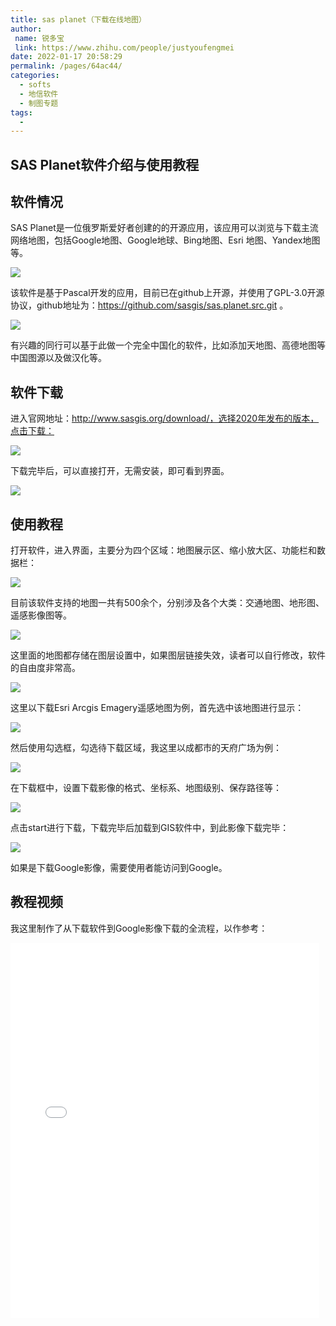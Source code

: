 ```yaml
---
title: sas planet（下载在线地图）
author:
 name: 锐多宝
 link: https://www.zhihu.com/people/justyoufengmei
date: 2022-01-17 20:58:29
permalink: /pages/64ac44/
categories:
  - softs
  - 地信软件
  - 制图专题
tags:
  - 
---
```

## SAS Planet软件介绍与使用教程

## 软件情况

SAS Planet是一位俄罗斯爱好者创建的的开源应用，该应用可以浏览与下载主流网络地图，包括Google地图、Google地球、Bing地图、Esri 地图、Yandex地图等。

![](http://pics.landcover100.com/pics//image/202201171649487.png)

该软件是基于Pascal开发的应用，目前已在github上开源，并使用了GPL-3.0开源协议，github地址为：https://github.com/sasgis/sas.planet.src.git 。

![](http://pics.landcover100.com/pics//image/202201171654026.png)

有兴趣的同行可以基于此做一个完全中国化的软件，比如添加天地图、高德地图等中国图源以及做汉化等。

## 软件下载

进入官网地址：http://www.sasgis.org/download/，选择2020年发布的版本，点击下载：

![](http://pics.landcover100.com/pics//image/202201171756508.png)

下载完毕后，可以直接打开，无需安装，即可看到界面。

![](http://pics.landcover100.com/pics//image/202201171757899.png)



## 使用教程

打开软件，进入界面，主要分为四个区域：地图展示区、缩小放大区、功能栏和数据栏：

![](http://pics.landcover100.com/pics//image/202201171810657.png)

目前该软件支持的地图一共有500余个，分别涉及各个大类：交通地图、地形图、遥感影像图等。

![](http://pics.landcover100.com/pics//image/202201171748031.png)

这里面的地图都存储在图层设置中，如果图层链接失效，读者可以自行修改，软件的自由度非常高。

![](http://pics.landcover100.com/pics//image/202201171751216.png)

这里以下载Esri Arcgis Emagery遥感地图为例，首先选中该地图进行显示：

![](http://pics.landcover100.com/pics//image/202201171813354.png)

然后使用勾选框，勾选待下载区域，我这里以成都市的天府广场为例：

![](https://img-blog.csdnimg.cn/8f0fa29fa16845e2b612b618a0ba6259.png?x-oss-process=image/watermark,type_d3F5LXplbmhlaQ,shadow_50,text_Q1NETiBA6ZSQ5aSa5a6d55qE5Zyw55CG56m66Ze0,size_20,color_FFFFFF,t_70,g_se,x_16)

在下载框中，设置下载影像的格式、坐标系、地图级别、保存路径等：

![](http://pics.landcover100.com/pics//image/202201171822499.png)

点击start进行下载，下载完毕后加载到GIS软件中，到此影像下载完毕：

![](http://pics.landcover100.com/pics//image/202201171824529.png)

如果是下载Google影像，需要使用者能访问到Google。

## 教程视频

我这里制作了从下载软件到Google影像下载的全流程，以作参考：
<iframe height=600 width=98% src="//player.bilibili.com/player.html?aid=765725906&bvid=BV16r4y1Y7oo&cid=486393541&page=1" scrolling="no" border="0" frameborder="no" framespacing="0" allowfullscreen="true"> </iframe>  
